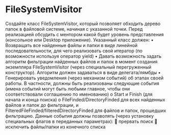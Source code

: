 # FileSystemVisitor

Создайте класс FileSystemVisitor, который позволяет обходить дерево папок в файловой системе, начиная с указанной точки.
Перед реализацией обсудить с ментором какой будет уровень представления (консольное или Desktop приложение).
Указанный класс должен:
•	Возвращать все найденные файлы и папки в виде линейной последовательности, для чего реализовать свой итератор (по возможности используя оператор yield)
•	Давать возможность задать алгоритм фильтрации найденных файлов и папок в момент создания экземпляра FileSystemVisitor (через специальный перегруженный конструктор). Алгоритм должен задаваться в виде делегата/лямбды
•	Генерировать уведомления (через механизм событий) об этапах своей работы. В частности, должны быть реализованы следующие события (имена событий могут быть любыми главное, чтобы они соответствовали соглашению по именованию)
o	Start и Finish (для начала и конца поиска)
o	FileFinded/DirectoryFinded для всех найденных файлов и папок до фильтрации, и FilteredFileFinded/filteredDirectoryFinded для файлов и папок, прошедших фильтрацию. Данные события должны позволять (через установку специальных флагов в переданных параметрах):
	прервать поиск
	исключить файлы/папки из конечного списка
